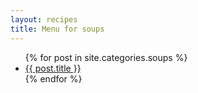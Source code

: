 ```yaml
---
layout: recipes
title: Menu for soups
---
```

  <ul>
    {% for post in site.categories.soups %}
      <li><a href="{{ post.url | prepend: site.baseurl }}">{{ post.title }}</a></li>
    {% endfor %}
  </ul>
